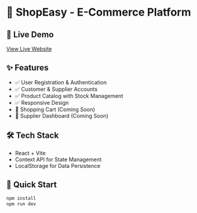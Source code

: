 # 🛒 ShopEasy - E-Commerce Platform

## 🚀 Live Demo
[View Live Website](https://shoppingcart-git-main-group34-it-project.vercel.app)

## ✨ Features
- ✅ User Registration & Authentication
- ✅ Customer & Supplier Accounts  
- ✅ Product Catalog with Stock Management
- ✅ Responsive Design
- 🚧 Shopping Cart (Coming Soon)
- 🚧 Supplier Dashboard (Coming Soon)

## 🛠️ Tech Stack
- React + Vite
- Context API for State Management
- LocalStorage for Data Persistence

## 👥 Quick Start
```bash
npm install
npm run dev
